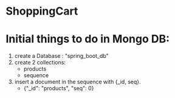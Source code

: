 # ShoppingCart

# Initial things to do in Mongo DB:

1. create a Database : "spring_boot_db"
2. create 2 collections: 
    - products
    - sequence
3. insert a document in the sequence with {_id, seq}.
    - {"_id": "products", "seq": 0}
    
